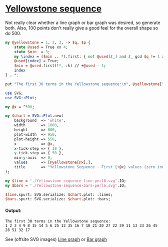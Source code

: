 [1]: https://rosettacode.org/wiki/Yellowstone_sequence

# [Yellowstone sequence][1]


Not really clear whether a line graph or bar graph was desired, so generate both. Also, 100 points don't really give a good feel for the overall shape so do 500.

```perl
my @yellowstone = 1, 2, 3, -> $q, $p {
    state @used = True xx 4;
    state $min  = 3;
    my \index = ($min .. *).first: { not @used[$_] and $_ gcd $q != 1 and $_ gcd $p == 1 };
    @used[index] = True;
    $min = @used.first(!*, :k) // +@used - 1;
    index
} … *;

put "The first 30 terms in the Yellowstone sequence:\n", @yellowstone[^30];

use SVG;
use SVG::Plot;

my @x = ^500;

my $chart = SVG::Plot.new(
    background  => 'white',
    width       => 1000,
    height      => 600,
    plot-width  => 950,
    plot-height => 550,
    x           => @x,
    x-tick-step => { 10 },
    y-tick-step => { 50 },
    min-y-axis  => 0,
    values      => [@yellowstone[@x],],
    title       => "Yellowstone Sequence - First {+@x} values (zero indexed)",
);

my $line = './Yellowstone-sequence-line-perl6.svg'.IO;
my $bars = './Yellowstone-sequence-bars-perl6.svg'.IO;

$line.spurt: SVG.serialize: $chart.plot: :lines;
$bars.spurt: SVG.serialize: $chart.plot: :bars;
```

#### Output:
```
The first 30 terms in the Yellowstone sequence:
1 2 3 4 9 8 15 14 5 6 25 12 35 16 7 10 21 20 27 22 39 11 13 33 26 45 28 51 32 17
```


See (offsite SVG images) [Line graph](https://github.com/thundergnat/rc/blob/master/img/Yellowstone-sequence-line-perl6.svg) or [Bar graph](https://github.com/thundergnat/rc/blob/master/img/Yellowstone-sequence-bars-perl6.svg)
